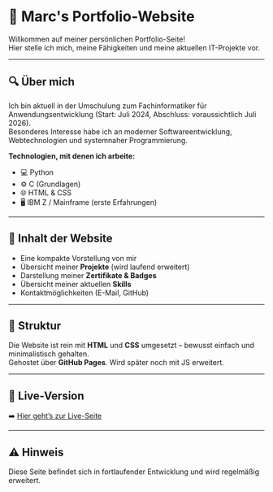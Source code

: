 # 📄 Marc's Portfolio-Website

Willkommen auf meiner persönlichen Portfolio-Seite!  
Hier stelle ich mich, meine Fähigkeiten und meine aktuellen IT-Projekte vor.

---

## 🔍 Über mich

Ich bin aktuell in der Umschulung zum Fachinformatiker für Anwendungsentwicklung (Start: Juli 2024, Abschluss: voraussichtlich Juli 2026).  
Besonderes Interesse habe ich an moderner Softwareentwicklung, Webtechnologien und systemnaher Programmierung.

**Technologien, mit denen ich arbeite:**
- 💻 Python 
- ⚙️ C (Grundlagen)
- 🌐 HTML & CSS
- 🖥️ IBM Z / Mainframe (erste Erfahrungen)

---

## 🧰 Inhalt der Website

- Eine kompakte Vorstellung von mir
- Übersicht meiner **Projekte** (wird laufend erweitert)
- Darstellung meiner **Zertifikate & Badges**
- Übersicht meiner aktuellen **Skills**
- Kontaktmöglichkeiten (E-Mail, GitHub)

---

## 📁 Struktur

Die Website ist rein mit **HTML** und **CSS** umgesetzt – bewusst einfach und minimalistisch gehalten.  
Gehostet über **GitHub Pages**. Wird später noch mit JS erweitert.

---

## 🔗 Live-Version

➡️ [Hier geht’s zur Live-Seite](https://github.com/MarcCark/GitHub-Homepage/edit/main/index.html)  

---

## ⚠️ Hinweis

Diese Seite befindet sich in fortlaufender Entwicklung und wird regelmäßig erweitert.

